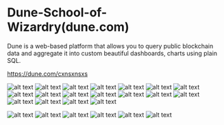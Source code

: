 # Dune-School-of-Wizardry(dune.com) 

Dune is a web-based platform that allows you to query public blockchain data and aggregate it into custom beautiful dashboards, charts using plain SQL.
 

 https://dune.com/cxnsxnsxs

![alt text](<ImmortalX Perpetual Tardes.png>)
![alt text](<Gitcoin Donations.png>)
![alt text](<Digital Art Wars(NFTS).jpeg>)
![alt text](<Rarible NFT Market.png>)
![alt text](<zkSync.png>)
![alt text](<Valora Wallet.png>)
![alt text](brc-20s.png)
![alt text](<$DEGEN.png>)
![alt text](<Kusama - Canary Network.png>)
![alt text](<Dencun Upgrade.png>)
![alt text](<Layer 2s Comparison.png>)
![alt text](pancakeswap.png)
![alt text](<CELO.png>)
![alt text](<BASE.png>)
![alt text](<Tornado-Cash.png>)
![alt text](<Tron Analysis.png>)
![alt text](<Solana-Memecoins.png>)
![alt text](<Mirror on Optimism.png>)
<!-- 
[View More Dashboards Here. ](https://dune.com/browse/dashboards?user=cxnsxnsxs) -->
![alt text](<solana.png>)
![alt text](<Magic Eden.jpeg>)
![alt text](<uniswap.png>)
![alt text](<superrare.png>)
![alt text](<foundation.png>)
![alt text](<monerium.eur.png>)